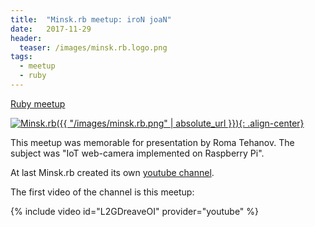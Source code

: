 ```yaml
---
title:  "Minsk.rb meetup: iroN joaN"
date:   2017-11-29
header:
  teaser: /images/minsk.rb.logo.png
tags:
  - meetup
  - ruby
---
```

[Ruby meetup][NN]

[![Minsk.rb]({{ "/images/minsk.rb.png" | absolute_url }}){: .align-center}][Minsk.rb]

This meetup was memorable for presentation by Roma Tehanov. The subject was "IoT web-camera implemented on Raspberry Pi".

At last Minsk.rb created its own [youtube channel][RBchannel].

The first video of the channel is this meetup:

{% include video id="L2GDreaveOI" provider="youtube" %}

[Minsk.rb]: https://www.facebook.com/minskruby/
[NN]: https://www.facebook.com/events/144949666229868/
[RBchannel]: https://www.youtube.com/channel/UCzZpyYSnff-NsjR4TbbBCiw
